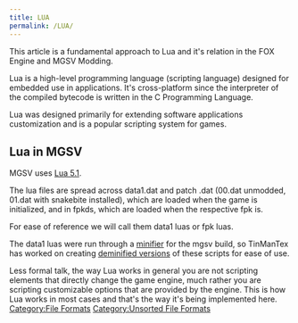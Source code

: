 ```yaml
---
title: LUA
permalink: /LUA/
---
```


This article is a fundamental approach to Lua and it's relation in the
FOX Engine and MGSV Modding.

Lua is a high-level programming language (scripting language) designed
for embedded use in applications. It's cross-platform since the
interpreter of the compiled bytecode is written in the C Programming
Language.

Lua was designed primarily for extending software applications
customization and is a popular scripting system for games.

## Lua in MGSV

MGSV uses [Lua 5.1](https://www.lua.org/manual/5.1/).

The lua files are spread across data1.dat and patch .dat (00.dat
unmodded, 01.dat with snakebite installed), which are loaded when the
game is initialized, and in fpkds, which are loaded when the respective
fpk is.

For ease of reference we will call them data1 luas or fpk luas.

The data1 luas were run through a
[minifier](https://en.wikipedia.org/wiki/Minification_\(programming\))
for the mgsv build, so TinManTex has worked on creating [deminified
versions](https://github.com/TinManTex/mgsv-deminified-lua) of these
scripts for ease of use.

Less formal talk, the way Lua works in general you are not scripting
elements that directly change the game engine, much rather you are
scripting customizable options that are provided by the engine. This is
how Lua works in most cases and that's the way it's being implemented
here.
[Category:File Formats](/Category:File_Formats "wikilink")
[Category:Unsorted File
Formats](/Category:Unsorted_File_Formats "wikilink")